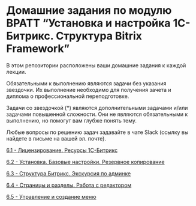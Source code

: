 # Домашние задания по модулю BPATT “Установка и настройка 1С-Битрикс. Структура Bitrix Framework”

В этом репозитории расположены ваши домашние задания к каждой лекции.

Обязательными к выполнению являются задачи без указания звездочки. Их выполнение необходимо для получения зачета и диплома о профессиональной переподготовке.

Задачи со звездочкой (*) являются дополнительными задачами и/или задачами повышенной сложности. Они не являются обязательными к выполнению, но помогут вам глубже понять тему.

Любые вопросы по решению задач задавайте в чате Slack (ссылку вы найдете в письме на вашей эл. почте).

[6.1 - Лицензирование. Ресурсы 1С-Битрикс](https://github.com/netology-code/bpatt-homeworks/blob/main/6_01/6_01%20licensing.md)

[6.2 - Установка. Базовые настройки. Резервное копирование]()

[6.3 - Структура Битрикс. Экскурсия по админке](https://github.com/netology-code/bpatt-homeworks/blob/main/6_03/6_03%20Bitrix%20structure.md)

[6.4 - Страницы и разделы. Работа с редактором](https://github.com/netology-code/bpatt-homeworks/blob/main/6_04/6_04%20Editor.md)

[6.5 - Управление и создание меню](https://github.com/netology-code/bpatt-homeworks/blob/main/6_05/6_05%20Menu.md)
